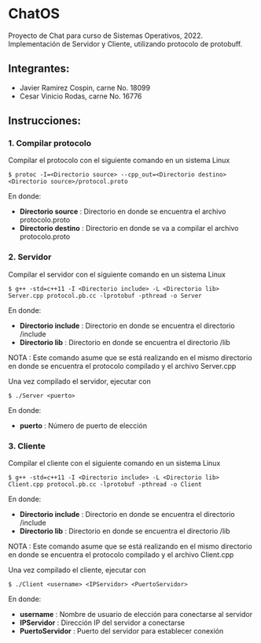 # ChatOS

Proyecto de Chat para curso de Sistemas Operativos, 2022. Implementación de Servidor y Cliente, utilizando protocolo de protobuff.

## Integrantes:

 - Javier Ramirez Cospin, carne No. 18099
 - Cesar Vinicio Rodas, carne No. 16776

## Instrucciones:

### 1. Compilar protocolo

Compilar el protocolo con el siguiente comando en un sistema Linux

```
$ protoc -I=<Directorio source> --cpp_out=<Directorio destino> <Directorio source>/protocol.proto
```

En donde:

- **Directorio source** : Directorio en donde se encuentra el archivo protocolo.proto
- **Directorio destino** : Directorio en donde se va a compilar el archivo protocolo.proto

### 2. Servidor

Compilar el servidor con el siguiente comando en un sistema Linux

```
$ g++ -std=c++11 -I <Directorio include> -L <Directorio lib> Server.cpp protocol.pb.cc -lprotobuf -pthread -o Server
```

En donde:

- **Directorio include** : Directorio en donde se encuentra el directorio /include
- **Directorio lib** : Directorio en donde se encuentra el directorio /lib

NOTA : Este comando asume que se está realizando en el mismo directorio en donde se encuentra el protocolo compilado y el archivo Server.cpp

Una vez compilado el servidor, ejecutar con

```
$ ./Server <puerto>
```

En donde:

- **puerto** : Número de puerto de elección

### 3. Cliente

Compilar el cliente con el siguiente comando en un sistema Linux

```
$ g++ -std=c++11 -I <Directorio include> -L <Directorio lib> Client.cpp protocol.pb.cc -lprotobuf -pthread -o Client
```

En donde:

- **Directorio include** : Directorio en donde se encuentra el directorio /include
- **Directorio lib** : Directorio en donde se encuentra el directorio /lib

NOTA : Este comando asume que se está realizando en el mismo directorio en donde se encuentra el protocolo compilado y el archivo Client.cpp

Una vez compilado el cliente, ejecutar con

```
$ ./Client <username> <IPServidor> <PuertoServidor>
```

En donde:

- **username** : Nombre de usuario de elección para conectarse al servidor
- **IPServidor** : Dirección IP del servidor a conectarse
- **PuertoServidor** : Puerto del servidor para establecer conexión

